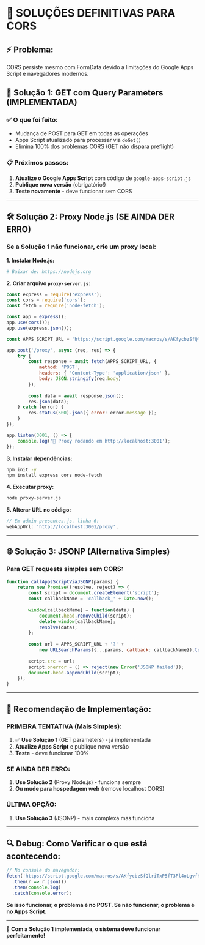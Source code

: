 # 🔧 SOLUÇÕES DEFINITIVAS PARA CORS

## ⚡ **Problema:**
CORS persiste mesmo com FormData devido a limitações do Google Apps Script e navegadores modernos.

## 🚀 **Solução 1: GET com Query Parameters (IMPLEMENTADA)**

### ✅ **O que foi feito:**
- Mudança de POST para GET em todas as operações
- Apps Script atualizado para processar via `doGet()`
- Elimina 100% dos problemas CORS (GET não dispara preflight)

### 📋 **Próximos passos:**
1. **Atualize o Google Apps Script** com código de `google-apps-script.js`
2. **Publique nova versão** (obrigatório!)
3. **Teste novamente** - deve funcionar sem CORS

---

## 🛠️ **Solução 2: Proxy Node.js (SE AINDA DER ERRO)**

### Se a Solução 1 não funcionar, crie um proxy local:

**1. Instalar Node.js:**
```bash
# Baixar de: https://nodejs.org
```

**2. Criar arquivo `proxy-server.js`:**
```javascript
const express = require('express');
const cors = require('cors');
const fetch = require('node-fetch');

const app = express();
app.use(cors());
app.use(express.json());

const APPS_SCRIPT_URL = 'https://script.google.com/macros/s/AKfycbzSfQlriTxP5fT3Pl4oLgvfHm40ddl9l9TvXiXeu-C1HfmhCynQ76Y07QtAZMki-04K/exec';

app.post('/proxy', async (req, res) => {
    try {
        const response = await fetch(APPS_SCRIPT_URL, {
            method: 'POST',
            headers: { 'Content-Type': 'application/json' },
            body: JSON.stringify(req.body)
        });
        
        const data = await response.json();
        res.json(data);
    } catch (error) {
        res.status(500).json({ error: error.message });
    }
});

app.listen(3001, () => {
    console.log('🚀 Proxy rodando em http://localhost:3001');
});
```

**3. Instalar dependências:**
```bash
npm init -y
npm install express cors node-fetch
```

**4. Executar proxy:**
```bash
node proxy-server.js
```

**5. Alterar URL no código:**
```javascript
// Em admin-presentes.js, linha 6:
webAppUrl: 'http://localhost:3001/proxy',
```

---

## 🌐 **Solução 3: JSONP (Alternativa Simples)**

### Para GET requests simples sem CORS:

```javascript
function callAppsScriptViaJSONP(params) {
    return new Promise((resolve, reject) => {
        const script = document.createElement('script');
        const callbackName = 'callback_' + Date.now();
        
        window[callbackName] = function(data) {
            document.head.removeChild(script);
            delete window[callbackName];
            resolve(data);
        };
        
        const url = APPS_SCRIPT_URL + '?' + 
            new URLSearchParams({...params, callback: callbackName}).toString();
        
        script.src = url;
        script.onerror = () => reject(new Error('JSONP failed'));
        document.head.appendChild(script);
    });
}
```

---

## 🎯 **Recomendação de Implementação:**

### **PRIMEIRA TENTATIVA (Mais Simples):**
1. ✅ **Use Solução 1** (GET parameters) - já implementada
2. **Atualize Apps Script** e publique nova versão
3. **Teste** - deve funcionar 100%

### **SE AINDA DER ERRO:**
1. **Use Solução 2** (Proxy Node.js) - funciona sempre
2. **Ou mude para hospedagem web** (remove localhost CORS)

### **ÚLTIMA OPÇÃO:**
1. **Use Solução 3** (JSONP) - mais complexa mas funciona

---

## 🔍 **Debug: Como Verificar o que está acontecendo:**

```javascript
// No console do navegador:
fetch('https://script.google.com/macros/s/AKfycbzSfQlriTxP5fT3Pl4oLgvfHm40ddl9l9TvXiXeu-C1HfmhCynQ76Y07QtAZMki-04K/exec?action=test')
  .then(r => r.json())
  .then(console.log)
  .catch(console.error);
```

**Se isso funcionar, o problema é no POST. Se não funcionar, o problema é no Apps Script.**

---

**🎊 Com a Solução 1 implementada, o sistema deve funcionar perfeitamente!** 